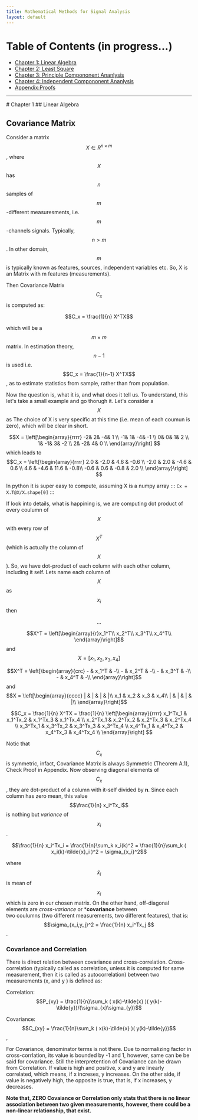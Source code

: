 ```yaml
---
title: Mathematical Methods for Signal Analysis
layout: default
---
```

<!--<script src='https://cdnjs.cloudflare.com/ajax/libs/mathjax/2.7.4/MathJax.js?config=default'></script> -->

# Table of Contents (in progress...)
* [Chapter 1: Linear Algebra](#chapter-1)
* [Chapter 2: Least Square](#chapter-1)
* [Chapter 3: Principle Compononent Ananlysis](#chapter-1)
* [Chapter 4: Independent Compononent Ananlysis](#chapter-1)
* [Appendix:Proofs](#appendix)

<hr>
# Chapter 1
## Linear Algebra


## Covariance Matrix
Consider a matrix $$X \in R^{n\times m}$$, where $$X$$ has $$n$$ samples of $$m$$-different measuresments, i.e. $$m$$-channels signals. Typically, $$n>m$$. In other domain, $$m$$ is typically known as features, sources, independent variables etc. So, X is an Matrix with m features (measurements).

Then Covariance Matrix $$C_x$$ is computed as:

$$C_x =  \frac{1}{n} X^TX$$

which will be a $$m \times m$$ matrix. In estimation theory, $$n-1$$ is used i.e. $$C_x =  \frac{1}{n-1} X^TX$$, as to estimate statistics from sample, rather than from population.

Now the question is, what it is, and what does it tell us. To understand, this let's take a small example and go thorugh it. Let's consider a $$X$$ as
The choice of X is very specific at this time (i.e. mean of each coumun is zero), which will be clear in short.

$$X = 
  \left[\begin{array}{rrrr} 
  -2&  2& -4&  1 \\
  -1&  1& -4& -1 \\
   0&  0&  1&  2 \\
   1& -1&  3& -2 \\
   2& -2&  4&  0 \\
  \end{array}\right]
$$
which leads to  $$C_x = 
  \left[\begin{array}{rrrr} 
2.0 & -2.0 & 4.6 & -0.6 \\
-2.0 & 2.0 & -4.6 & 0.6 \\
4.6 & -4.6 & 11.6 & -0.8\\
-0.6 & 0.6 & -0.8 & 2.0 \\
  \end{array}\right]
$$

In python it is super easy to compute, assuming X is a numpy array 
::: 
    ```Cx = X.T@X/X.shape[0]``` 
:::

If look into details, what is happining is, we are computing dot product of every coulumn of $$X$$ with every row of $$X^T$$ (which is actually the column of $$X$$).
So, we have dot-product of each column with each other column, including it self. Lets name each column of $$X$$ as $$x_i$$ then

<!--
$$\begin{centre}
$$X^T = \left[\begin{array}{r}x_1^T\\
                            x_2^T\\
                            x_3^T\\
                            x_4^T\\ \end{array}\right]$$  and $$X = \left[x_1, x_2, x_3, x_4\right]$$
\end{centre}$$
-->

<p style="text-align:center">...</p>


$$X^T = \left[\begin{array}{r}x_1^T\\
                            x_2^T\\
                            x_3^T\\
                            x_4^T\\ \end{array}\right]$$  and $$X = \left[x_1, x_2, x_3, x_4\right]$$
  
  
$$X^T = \left[\begin{array}{crc}
                        - & x_1^T & -\\
                        - & x_2^T & -\\
                        - & x_3^T & -\\
                        - & x_4^T & -\\ \end{array}\right]$$ and $$X = \left[\begin{array}{cccc}
                        |   & |   &  |   &  |\\
                        x_1 & x_2 & x_3  & x_4\\
                        |   & |   &  |   &  |\\  \end{array}\right]$$



 $$C_x = 
    \frac{1}{n} X^TX = \frac{1}{n} \left[\begin{array}{rrrr} 
 x_1^Tx_1 & x_1^Tx_2 & x_1^Tx_3 & x_1^Tx_4  \\
 x_2^Tx_1 & x_2^Tx_2 & x_2^Tx_3 & x_2^Tx_4  \\
 x_3^Tx_1 & x_3^Tx_2 & x_3^Tx_3 & x_3^Tx_4  \\
 x_4^Tx_1 & x_4^Tx_2 & x_4^Tx_3 & x_4^Tx_4  \\
  \end{array}\right]
$$

Notic that $$C_x$$ is symmetric, infact, Covariance Matrix is always Symmetric (Theorem A.1), Check Proof in Appendix. Now observing diagonal elements of $$C_x$$, they are dot-product of a column with it-self divided by **n**. Since each column has zero mean, this value $$\frac{1}{n} x_i^Tx_i$$ is nothing but *variance* of $$x_i$$. 

$$\frac{1}{n} x_i^Tx_i = \frac{1}{n}\sum_k x_i(k)^2 = \frac{1}{n}\sum_k ( x_i(k)-\tilde{x}_i )^2 = \sigma_{x_i}^2$$

where $$\tilde{x}_i$$ is mean of $$x_i$$ which is zero in our chosen matrix. On the other hand, off-diagonal elements are *cross-variance* or ***covariance** between  
two coulumns (two different measurements, two different features), that is: $$\sigma_{x_i,y_j}^2 = \frac{1}{n} x_i^Tx_j $$. 

### Covariance and Correlation
There is direct relation between covariance and cross-correlation. Cross-correlation (typically called as correlation, unless it is computed for same measurement, then it is called as autocorrelation) between two measurements (x, and y ) is defined as:

Correlation:  $$P_{xy} = \frac{1}{n}\sum_k ( x(k)-\tilde{x} )( y(k)-\tilde{y})/(\sigma_{x}\sigma_{y})$$

Covariance:         $$C_{xy} = \frac{1}{n}\sum_k ( x(k)-\tilde{x} )( y(k)-\tilde{y})$$, 

For Covariance, denominator terms is not there. Due to normalizing factor in cross-corrlation, its value is bounded by -1 and 1, however, same can be be said for covariance. Still the interpretention of Covariance can be drawn from Correlation. If value is high and positive, x and y are linearly correlated, which means, if x increses, y increases. On the other side, if value is negatively high, the opposite is true, that is, if x increases, y decreases.

**Note that, ZERO Covaiance or Correlation only stats that there is no linear association between two given measurements, however, there could be a non-linear relationship, that exist.**







<br><br><br><br><br><br><br><br><br><br><br><br><br><br><br><br><br><br><br><br><br><br><br><br><br><br><br><br><br><br><br><br><br><br><br><br><br><br><br><br><br><br><br><br><br><br><br><br><br><br><br><br><br><br><br><br><br>

<hr>

# Appendix

<hr>

<!--
###-------------Commented
<p style="border:2px; border-style:solid; border-color:#3377FF; padding: 1em;">  

<b>Theorem</b>: <i>Covariance matrix is always symmetric</i>
<br>
<b>Proof</b>: lets ignore <b>n</b>

$$C_x^T = (X^TX)^T = X^T(X^{T})^T = X^TX = C_x$$

<i>QED</i>
</p>
-->
<!--
###-------------Commented
<p style="border:2px; border-style:solid; border-color:#3377FF; padding: 1em;">
<table>
<tr>
<td>
<p>
<b>Theorem</b>: <i>Covariance matrix is always symmetric</i>
<br>
<b>Proof</b>: lets ignore <b>n</b>
  
$$C_x^T = (X^TX)^T = X^T(X^{T})^T = X^TX = C_x$$

<i>QED</i>
</p>
</td
<td>
$$(AB)^T = B^TA^T$$
</td>
</tr>
</table>
</p>
-->
<!--
<table width="90%">
  <tr>
  <td><p style="border:2px; border-style:solid; border-color:#3377FF; padding: 1em;">
    <b>Theorem A.1</b>: <i>Covariance matrix is always symmetric</i>
    <br><b>Proof</b>: lets ignore <b>n</b>
      $$C_x^T = (X^TX)^T = X^T(X^{T})^T = X^TX = C_x$$
    <i>QED</i></p></td>
  <td>using $$(AB)^T = B^TA^T$$</td>
  </tr>
</table>
-->

<table width="100%">
  <tr>
    <td><b>Theorem A.1</b>: <i>Covariance matrix is always symmetric</i>
    <br><b>Proof</b>: lets ignore <b>n</b>
    $$C_x^T = (X^TX)^T = X^T(X^{T})^T = X^TX = C_x$$
    <i>QED</i></td>
    <td> using $$(AB)^T = B^TA^T$$ $$(A^T)^T = A$$</td>
    <td>.</td>
  </tr>
</table>

<!--
###-------------Commented
<hr>
# Chapter 2
-->
